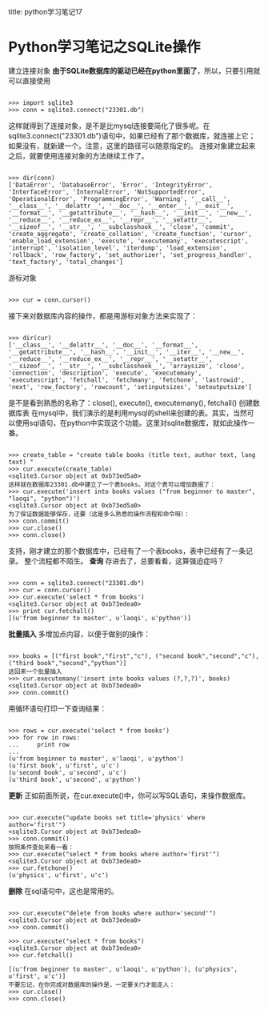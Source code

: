 title: python学习笔记17 

#  Python学习笔记之SQLite操作 
建立连接对象
**由于SQLite数据库的驱动已经在python里面了**，所以，只要引用就可以直接使用
```

>>> import sqlite3
>>> conn = sqlite3.connect("23301.db")

```
这样就得到了连接对象，是不是比mysql连接要简化了很多呢。在sqlite3.connect("23301.db")语句中，如果已经有了那个数据库，就连接上它；如果没有，就新建一个。注意，这里的路径可以随意指定的。
连接对象建立起来之后，就要使用连接对象的方法继续工作了。
```

>>> dir(conn)
['DataError', 'DatabaseError', 'Error', 'IntegrityError', 'InterfaceError', 'InternalError', 'NotSupportedError', 'OperationalError', 'ProgrammingError', 'Warning', '__call__', '__class__', '__delattr__', '__doc__', '__enter__', '__exit__', '__format__', '__getattribute__', '__hash__', '__init__', '__new__', '__reduce__', '__reduce_ex__', '__repr__', '__setattr__', '__sizeof__', '__str__', '__subclasshook__', 'close', 'commit', 'create_aggregate', 'create_collation', 'create_function', 'cursor', 'enable_load_extension', 'execute', 'executemany', 'executescript', 'interrupt', 'isolation_level', 'iterdump', 'load_extension', 'rollback', 'row_factory', 'set_authorizer', 'set_progress_handler', 'text_factory', 'total_changes']

```
游标对象
```

>>> cur = conn.cursor()

```
接下来对数据库内容的操作，都是用游标对象方法来实现了：
```

>>> dir(cur)
['__class__', '__delattr__', '__doc__', '__format__', '__getattribute__', '__hash__', '__init__', '__iter__', '__new__', '__reduce__', '__reduce_ex__', '__repr__', '__setattr__', '__sizeof__', '__str__', '__subclasshook__', 'arraysize', 'close', 'connection', 'description', 'execute', 'executemany', 'executescript', 'fetchall', 'fetchmany', 'fetchone', 'lastrowid', 'next', 'row_factory', 'rowcount', 'setinputsizes', 'setoutputsize']

```
是不是看到熟悉的名称了：close(), execute(), executemany(), fetchall()
创建数据库表
在mysql中，我们演示的是利用mysql的shell来创建的表。其实，当然可以使用sql语句，在python中实现这个功能。这里对sqlite数据库，就如此操作一番。
```

>>> create_table = "create table books (title text, author text, lang text) "
>>> cur.execute(create_table)
<sqlite3.Cursor object at 0xb73ed5a0>
这样就在数据库23301.db中建立了一个表books。对这个表可以增加数据了：
>>> cur.execute('insert into books values ("from beginner to master", "laoqi", "python")')
<sqlite3.Cursor object at 0xb73ed5a0>
为了保证数据能够保存，还要（这是多么熟悉的操作流程和命令呀）：
>>> conn.commit()
>>> cur.close()
>>> conn.close()

```
支持，刚才建立的那个数据库中，已经有了一个表books，表中已经有了一条记录。
整个流程都不陌生。
**查询**
存进去了，总要看看，这算强迫症吗？
```

>>> conn = sqlite3.connect("23301.db")
>>> cur = conn.cursor()
>>> cur.execute('select * from books')
<sqlite3.Cursor object at 0xb73edea0>
>>> print cur.fetchall()
[(u'from beginner to master', u'laoqi', u'python')]

```
**批量插入**
多增加点内容，以便于做别的操作：
```

>>> books = [("first book","first","c"), ("second book","second","c"), ("third book","second","python")]
这回来一个批量插入
>>> cur.executemany('insert into books values (?,?,?)', books)
<sqlite3.Cursor object at 0xb73edea0>
>>> conn.commit()

```
用循环语句打印一下查询结果：
```

>>> rows = cur.execute('select * from books')
>>> for row in rows:
...     print row
... 
(u'from beginner to master', u'laoqi', u'python')
(u'first book', u'first', u'c')
(u'second book', u'second', u'c')
(u'third book', u'second', u'python')

```
**更新**
正如前面所说，在cur.execute()中，你可以写SQL语句，来操作数据库。
```

>>> cur.execute("update books set title='physics' where author='first'")
<sqlite3.Cursor object at 0xb73edea0>
>>> conn.commit()
按照条件查处来看一看：
>>> cur.execute("select * from books where author='first'")
<sqlite3.Cursor object at 0xb73edea0>
>>> cur.fetchone()
(u'physics', u'first', u'c')

```
**删除**
在sql语句中，这也是常用的。
```

>>> cur.execute("delete from books where author='second'")
<sqlite3.Cursor object at 0xb73edea0>
>>> conn.commit()

>>> cur.execute("select * from books")
<sqlite3.Cursor object at 0xb73edea0>
>>> cur.fetchall()

[(u'from beginner to master', u'laoqi', u'python'), (u'physics', u'first', u'c')]
不要忘记，在你完成对数据库的操作是，一定要关门才能走人：
>>> cur.close()
>>> conn.close()

```